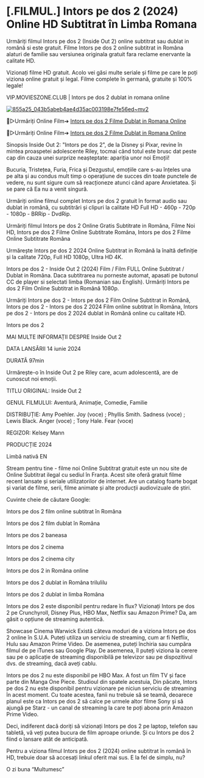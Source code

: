 # [.FILMUL.] Intors pe dos 2 (2024) Online HD Subtitrat în Limba Romana

Urmăriți filmul Intors pe dos 2 (Inside Out 2) online subtitrat sau dublat in română si este gratuit. Filme Intors pe dos 2 online subtitrat in Româna alaturi de familie sau versiunea originala gratuit fara reclame enervante la calitate HD.

Vizionați filme HD gratuit. Acolo vei găsi multe seriale și filme pe care le poți viziona online gratuit și legal. Filme complete în germană, gratuite și 100% legale!

VIP.MOVIESZONE.CLUB | Intors pe dos 2 dublat in romana online

[![855a25_043b5abeb4ae4d35ac003198e7fe56ed~mv2](https://github.com/user-attachments/assets/d9304dff-e943-4602-a812-2da067a716a6)](https://vip.movieszone.club/ro/1022789/inside-out-2.html)

🔴▷Urmăriți Online Film➔ [Intors pe dos 2 Filme Dublat in Romana Online](https://vip.movieszone.club/ro/1022789/inside-out-2.html)

🔴▷Urmăriți Online Film➔ [Intors pe dos 2 Filme Dublat in Romana Online](https://vip.movieszone.club/ro/1022789/inside-out-2.html)

Sinopsis Inside Out 2: "Intors pe dos 2", de la Disney și Pixar, revine în mintea proaspetei adolescente Riley, tocmai când totul este brusc dat peste cap din cauza unei surprize neașteptate: apariția unor noi Emoții!

Bucuria, Tristețea, Furia, Frica și Dezgustul, emoțiile care s-au înțeles una pe alta și au condus mult timp o operațiune de succes din toate punctele de vedere, nu sunt sigure cum să reacționeze atunci când apare Anxietatea. Și se pare că Ea nu a venit singură.

Urmăriți online filmul complet Intors pe dos 2 gratuit în format audio sau dublat in română, cu subtitrări și clipuri la calitate HD Full HD - 460p - 720p - 1080p - BRRip - DvdRip.

Urmăriți filmul Intors pe dos 2 Online Gratis Subtitrate in Româna, Filme Noi HD, Intors pe dos 2 Filme Online Subtitrate Româna, Intors pe dos 2 Filme Online Subtitrate Româna

Urmărește Intors pe dos 2 2024 Online Subtitrat in Română la înaltă definiție și la calitate 720p, Full HD 1080p, Ultra HD 4K.

Intors pe dos 2 - Inside Out 2 (2024) Film / Film FULL Online Subtitrat / Dublat in Româna. Daca subtitrarea nu porneste automat, apasati pe butonul CC de player si selectati limba (Romanian sau English). Urmăriți Intors pe dos 2 Film Online Subtitrat in Română 1080p.

Urmăriți Intors pe dos 2 - Intors pe dos 2 Film Online Subtitrat in Română, Intors pe dos 2 - Intors pe dos 2 2024 Film online subtitrat în Româna, Intors pe dos 2 - Intors pe dos 2 2024 dublat in Română online cu calitate HD.

Intors pe dos 2

MAI MULTE INFORMAȚII DESPRE Inside Out 2

DATA LANSĂRII 14 iunie 2024

DURATĂ 97min

Urmărește-o în Inside Out 2 pe Riley care, acum adolescentă, are de cunoscut noi emoții.

TITLU ORIGINAL: Inside Out 2

GENUL FILMULUI: Aventură, Animație, Comedie, Familie

DISTRIBUȚIE: Amy Poehler. Joy (voce) ; Phyllis Smith. Sadness (voce) ; Lewis Black. Anger (voce) ; Tony Hale. Fear (voce)

REGIZOR: Kelsey Mann

PRODUCȚIE 2024

Limbă nativă EN

Stream pentru tine - filme noi Online Subtitrat gratuit este un nou site de Online Subtitrat ilegal cu sediul în Franța. Acest site oferă gratuit filme recent lansate și seriale utilizatorilor de internet. Are un catalog foarte bogat și variat de filme, serii, filme animate și alte producții audiovizuale de știri.

Cuvinte cheie de căutare Google:

Intors pe dos 2 film online subtitrat în Româna

Intors pe dos 2 film dublat în Româna

Intors pe dos 2 baneasa

Intors pe dos 2 cinema

Intors pe dos 2 cinema city

Intors pe dos 2 in Româna online

Intors pe dos 2 dublat in Româna trilulilu

Intors pe dos 2 dublat in limba Româna

Intors pe dos 2 este disponibil pentru redare în flux? Vizionați Intors pe dos 2 pe Crunchyroll, Disney Plus, HBO Max, Netflix sau Amazon Prime? Da, am găsit o opțiune de streaming autentică.

Showcase Cinema Warwick Există câteva moduri de a viziona Intors pe dos 2 online în S.U.A. Puteți utiliza un serviciu de streaming, cum ar fi Netflix, Hulu sau Amazon Prime Video. De asemenea, puteți închiria sau cumpăra filmul de pe iTunes sau Google Play. De asemenea, îl puteți viziona la cerere sau pe o aplicație de streaming disponibilă pe televizor sau pe dispozitivul dvs. de streaming, dacă aveți cablu.

Intors pe dos 2 nu este disponibil pe HBO Max. A fost un film TV și face parte din Manga One Piece. Studioul din spatele acestuia, Din păcate, Intors pe dos 2 nu este disponibil pentru vizionare pe niciun serviciu de streaming în acest moment. Cu toate acestea, fanii nu trebuie să se teamă, deoarece planul este ca Intors pe dos 2 să calce pe urmele altor filme Sony și să ajungă pe Starz - un canal de streaming la care te poți abona prin Amazon Prime Video.

Deci, indiferent dacă doriți să vizionați Intors pe dos 2 pe laptop, telefon sau tabletă, vă veți putea bucura de film aproape oriunde. Și cu Intors pe dos 2 fiind o lansare atât de anticipată.

Pentru a viziona filmul Intors pe dos 2 (2024) online subtitrat în română în HD, trebuie doar să accesați linkul oferit mai sus. E la fel de simplu, nu?

O zi buna “Multumesc”
